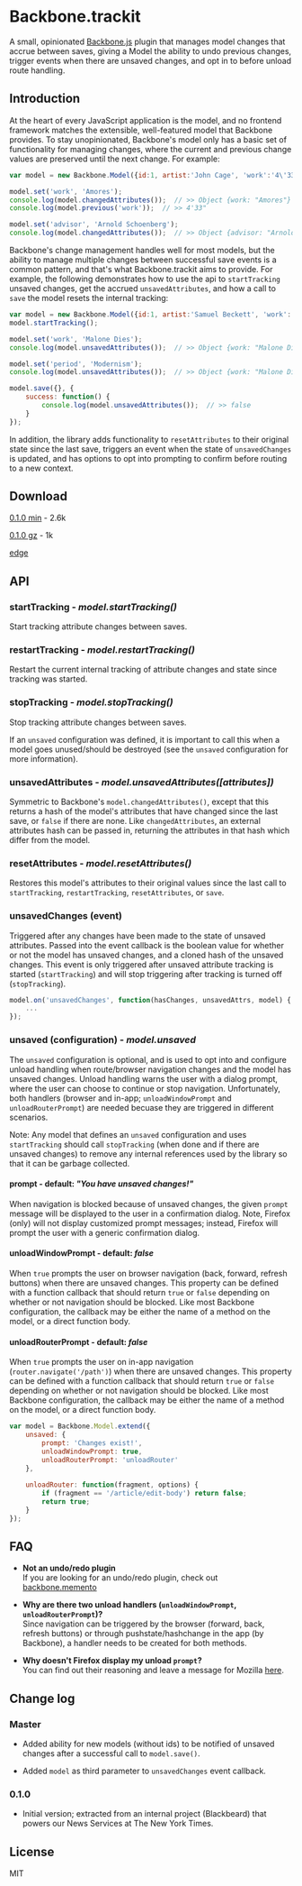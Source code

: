 # Backbone.trackit

A small, opinionated [Backbone.js](http://documentcloud.github.com/backbone) plugin that manages model changes that accrue between saves, giving a Model the ability to undo previous changes, trigger events when there are unsaved changes, and opt in to before unload route handling.

## Introduction

At the heart of every JavaScript application is the model, and no frontend framework matches the extensible, well-featured model that Backbone provides. To stay unopinionated, Backbone's model only has a basic set of functionality for managing changes, where the current and previous change values are preserved until the next change. For example:

```js
var model = new Backbone.Model({id:1, artist:'John Cage', 'work':'4\'33"'});

model.set('work', 'Amores');
console.log(model.changedAttributes());  // >> Object {work: "Amores"}
console.log(model.previous('work'));  // >> 4'33"

model.set('advisor', 'Arnold Schoenberg');
console.log(model.changedAttributes());  // >> Object {advisor: "Arnold Schoenberg"}

```

Backbone's change management handles well for most models, but the ability to manage multiple changes between successful save events is a common pattern, and that's what Backbone.trackit aims to provide. For example, the following demonstrates how to use the api to `startTracking` unsaved changes, get the accrued `unsavedAttributes`, and how a call to `save` the model resets the internal tracking:

```js
var model = new Backbone.Model({id:1, artist:'Samuel Beckett', 'work':'Molloy'});
model.startTracking();

model.set('work', 'Malone Dies');
console.log(model.unsavedAttributes());  // >> Object {work: "Malone Dies"}

model.set('period', 'Modernism');
console.log(model.unsavedAttributes());  // >> Object {work: "Malone Dies", period: "Modernism"}

model.save({}, {
    success: function() {
        console.log(model.unsavedAttributes());  // >> false
    }
});

```

In addition, the library adds functionality to `resetAttributes` to their original state since the last save, triggers an event when the state of `unsavedChanges` is updated, and has options to opt into prompting to confirm before routing to a new context.


## Download

[0.1.0 min](https://raw.github.com/NYTimes/backbone.trackit/master/dist/0.1.0/backbone.trackit.min.js) - 2.6k

[0.1.0 gz](https://raw.github.com/NYTimes/backbone.trackit/master/dist/0.1.0/backbone.trackit.min.js.gz) - 1k

[edge](https://raw.github.com/NYTimes/backbone.trackit/master/backbone.trackit.js)


## API

### startTracking - *model.startTracking()*

Start tracking attribute changes between saves.

### restartTracking - *model.restartTracking()*

Restart the current internal tracking of attribute changes and state since tracking was started.

### stopTracking - *model.stopTracking()*

Stop tracking attribute changes between saves.

If an `unsaved` configuration was defined, it is important to call this when a model goes unused/should be destroyed (see the `unsaved` configuration for more information).

### unsavedAttributes - *model.unsavedAttributes([attributes])*

Symmetric to Backbone's `model.changedAttributes()`, except that this returns a hash of the model's attributes that have changed since the last save, or `false` if there are none. Like `changedAttributes`, an external attributes hash can be passed in, returning the attributes in that hash which differ from the model.

### resetAttributes - *model.resetAttributes()*

Restores this model's attributes to their original values since the last call to `startTracking`, `restartTracking`, `resetAttributes`, or `save`.

### unsavedChanges (event)

Triggered after any changes have been made to the state of unsaved attributes. Passed into the event callback is the boolean value for whether or not the model has unsaved changes, and a cloned hash of the unsaved changes. This event is only triggered after unsaved attribute tracking is started (`startTracking`) and will stop triggering after tracking is turned off (`stopTracking`).

```js
model.on('unsavedChanges', function(hasChanges, unsavedAttrs, model) {
    ...
});
```

### unsaved (configuration) - *model.unsaved*

The `unsaved` configuration is optional, and is used to opt into and configure unload handling when route/browser navigation changes and the model has unsaved changes. Unload handling warns the user with a dialog prompt, where the user can choose to continue or stop navigation. Unfortunately, both handlers (browser and in-app; `unloadWindowPrompt` and `unloadRouterPrompt`) are needed  becuase they are triggered in different scenarios.

Note: Any model that defines an `unsaved` configuration and uses `startTracking` should call `stopTracking` (when done and if there are unsaved changes) to remove any internal references used by the library so that it can be garbage collected.

#### prompt - default: *"You have unsaved changes!"*

When navigation is blocked because of unsaved changes, the given `prompt` message will be displayed to the user in a confirmation dialog. Note, Firefox (only) will not display customized prompt messages; instead, Firefox will prompt the user with a generic confirmation dialog.

#### unloadWindowPrompt - default: *false*

When `true` prompts the user on browser navigation (back, forward, refresh buttons) when there are unsaved changes. This property can be defined with a function callback that should return `true` or `false` depending on whether or not navigation should be blocked. Like most Backbone configuration, the callback may be either the name of a method on the model, or a direct function body.

#### unloadRouterPrompt - default: *false*

When `true` prompts the user on in-app navigation (`router.navigate('/path')`) when there are unsaved changes. This property can be defined with a function callback that should return `true` or `false` depending on whether or not navigation should be blocked. Like most Backbone configuration, the callback may be either the name of a method on the model, or a direct function body.


```js
var model = Backbone.Model.extend({
    unsaved: {
        prompt: 'Changes exist!',
        unloadWindowPrompt: true,
        unloadRouterPrompt: 'unloadRouter'
    },
    
    unloadRouter: function(fragment, options) {
        if (fragment == '/article/edit-body') return false;
        return true;
    }
});
```

## FAQ

- **Not an undo/redo plugin**  
  If you are looking for an undo/redo plugin, check out [backbone.memento](https://github.com/derickbailey/backbone.memento)

- **Why are there two unload handlers (`unloadWindowPrompt`, `unloadRouterPrompt`)?**  
  Since navigation can be triggered by the browser (forward, back, refresh buttons) or through pushstate/hashchange in the app (by Backbone), a handler needs to be created for both methods.

- **Why doesn't Firefox display my unload `prompt`?**  
  You can find out their reasoning and leave a message for Mozilla [here](https://bugzilla.mozilla.org/show_bug.cgi?id=588292).

## Change log

### Master

- Added ability for new models (without ids) to be notified of unsaved changes after a successful call to `model.save()`.

- Added `model` as third parameter to `unsavedChanges` event callback.

### 0.1.0

- Initial version; extracted from an internal project (Blackbeard) that powers our News Services at The New York Times.

## License

MIT